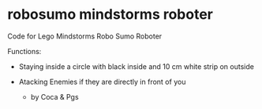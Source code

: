 # robosumo mindstorms roboter

Code for Lego Mindstorms Robo Sumo Roboter

Functions:
  - Staying inside a circle with black inside and 10 cm white strip on outside
  - Atacking Enemies if they are directly in front of you

    - by Coca & Pgs
